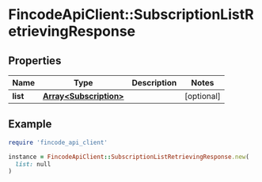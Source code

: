 # FincodeApiClient::SubscriptionListRetrievingResponse

## Properties

| Name | Type | Description | Notes |
| ---- | ---- | ----------- | ----- |
| **list** | [**Array&lt;Subscription&gt;**](Subscription.md) |  | [optional] |

## Example

```ruby
require 'fincode_api_client'

instance = FincodeApiClient::SubscriptionListRetrievingResponse.new(
  list: null
)
```


